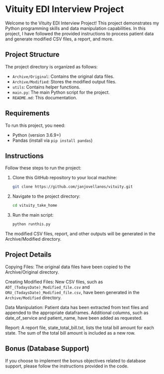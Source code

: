 # Vituity EDI Interview Project

Welcome to the Vituity EDI Interview Project! This project demonstrates my Python programming skills and data manipulation capabilities. In this project, I have followed the provided instructions to process patient data and generate modified CSV files, a report, and more.

## Project Structure

The project directory is organized as follows:

-   `Archive/Original`: Contains the original data files.
-   `Archive/Modified`: Stores the modified output files.
-   `utils`: Contains helper functions.
-   `main.py`: The main Python script for the project.
-   `README.md`: This documentation.

## Requirements

To run this project, you need:

-   Python (version 3.6.9+)
-   Pandas (install via `pip install pandas`)

## Instructions

Follow these steps to run the project:

1. Clone this GitHub repository to your local machine:

    ```bash
    git clone https://github.com/janjovellanos/vituity.git
    ```

2. Navigate to the project directory:

    ```bash
    cd vituity_take_home
    ```

3. Run the main script:

    ```bash
    python runthis.py
    ```

The modified CSV files, report, and other outputs will be generated in the Archive/Modified directory.

## Project Details

Copying Files: The original data files have been copied to the Archive/Original directory.

Creating Modified Files: New CSV files, such as `ADT_(TodaysDate)_Modified_file.csv` and `ORU_(TodaysDate)_Modified_file.csv`, have been generated in the `Archive/Modified` directory.

Data Manipulation: Patient data has been extracted from text files and appended to the appropriate dataframes. Additional columns, such as date_of_service and patient_name, have been added as requested.

Report: A report file, state_total_bill.txt, lists the total bill amount for each state. The sum of the total bill amount is included as a new row.

## Bonus (Database Support)

If you choose to implement the bonus objectives related to database support, please follow the instructions provided in the code.
